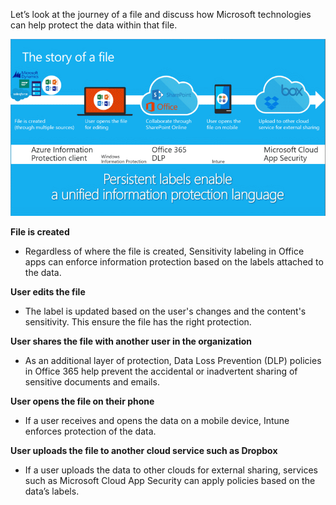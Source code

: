 Let’s look at the journey of a file and discuss how Microsoft technologies can help protect the data within that file.

![Microsoft technologies protect a file from creation through editing and cloud storage.](../media/story-of-file.png)

**File is created**

- Regardless of where the file is created, Sensitivity labeling in Office apps can enforce information protection based on the labels attached to the data.

**User edits the file**

- The label is updated based on the user's changes and the content's sensitivity. This ensure the file has the right protection.

**User shares the file with another user in the organization**

- As an additional layer of protection, Data Loss Prevention (DLP) policies in Office 365 help prevent the accidental or inadvertent sharing of sensitive documents and emails.

**User opens the file on their phone**

- If a user receives and opens the data on a mobile device, Intune enforces protection of the data.

**User uploads the file to another cloud service such as Dropbox**

- If a user uploads the data to other clouds for external sharing, services such as Microsoft Cloud App Security can apply policies based on the data’s labels.
